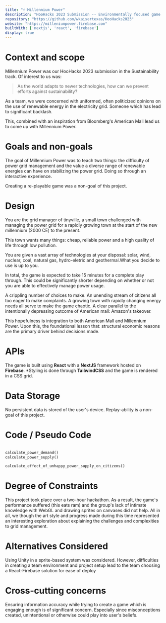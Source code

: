 ```yaml
---
title: "⚡️ Millennium Power"
description: "HooHacks 2023 Submission -- Environmentally focused game designed to explain power complexity management"
repository: "https://github.com/wkaisertexas/HooHacks2023"
website: "https://milleniumpower.firebase.com" 
builtWith: ['nextjs', 'react', 'firebase']
display: true
---
```


# Context and scope

Millennium Power was our HooHacks 2023 submission in the Sustainability track. Of interest to us was:

> As the world adapts to newer technologies, how can we prevent efforts against sustainability?

As a team, we were concerned with uniformed, often politicized opinions on the use of renewable energy in the electricity grid. Someone which has lead to significant backlash.

This, combined with an inspiration from Bloomberg's American Mall lead us to come up with Millennium Power.

# Goals and non-goals

The goal of Millennium Power was to teach two things: the difficulty of power grid management and the value a diverse range of renewable energies can have on stabilizing the power grid. Doing so through an interactive experience.

Creating a re-playable game was a non-goal of this project.

# Design

You are the grid manager of tinyville, a small town challenged with managing the power grid for a rapidly growing town at the start of the new millennium (2000 CE) to the present.

This town wants many things: cheap, reliable power and a high quality of life through low pollution.

You are given a vast array of technologies at your disposal: solar, wind, nuclear, coal, natural gas, hydro-eletric and geothermal.What you decide to use is up to you.

In total, the game is expected to take 15 minutes for a complete play through. This could be significantly shorter depending on whether or not you are able to effectively manage power usage.

A crippling number of choices to make. An unending stream of citizens all too eager to make complaints. A growing town with rapidly changing energy needs all serve to make the game chaotic. A clear parallel to the intentionally depressing outcome of American mall: Amazon's takeover.

This hopefulness is integration to both American Mall and Millennium Power. Upon this, the foundational lesson that: structural economic reasons are the primary driver behind decisions made.

# APIs

The game is built using **React** with a **NextJS** framework hosted on **Firebase**. *Styling is done through **TailwindCSS** and the game is rendered in a CSS grid.

# Data Storage

No persistent data is stored of the user's device. Replay-ability is a non-goal of this project.

# Code / Pseudo Code

```python

calculate_power_demand()
calculate_power_supply()

calculate_effect_of_unhappy_power_supply_on_citizens()
```

# Degree of Constraints

This project took place over a two-hour hackathon. As a result, the game's performance suffered (this eats ram) and the group's lack of intimate knowledge with WebGL and drawing sprites on canvases did not help. All in all, we though the art style and progress made during this time represented an interesting exploration about explaining the challenges and complexities to grid management.

# Alternatives Considered

Using Unity in a sprite-based system was considered. However, difficulties in creating a team environment and project setup lead to the team choosing a React-Firebase solution for ease of deploy

# Cross-cutting concerns

Ensuring information accuracy while trying to create a game which is engaging enough is of significant concern. Especially since misconceptions created, unintentional or otherwise could play into user's beliefs.
